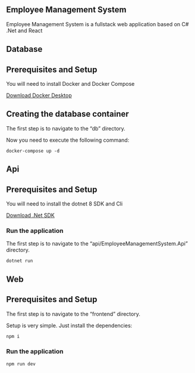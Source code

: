 ## Employee Management System

Employee Management System is a fullstack web application based on C# .Net and React

## Database

## Prerequisites and Setup

You will need to install Docker and Docker Compose

[Download Docker Desktop](https://www.docker.com/products/docker-desktop/)

## Creating the database container

The first step is to navigate to the “db” directory.

Now you need to execute the following command:

```
docker-compose up -d
```

## Api

## Prerequisites and Setup

You will need to install the dotnet 8 SDK and Cli

[Download .Net SDK](https://dotnet.microsoft.com/en-us/download/dotnet/8.0)

### Run the application

The first step is to navigate to the “api/EmployeeManagementSystem.Api” directory.

```
dotnet run
```

## Web

## Prerequisites and Setup

The first step is to navigate to the “frontend” directory.

Setup is very simple. Just install the dependencies:

```bash
npm i
```

### Run the application

```
npm run dev
```

